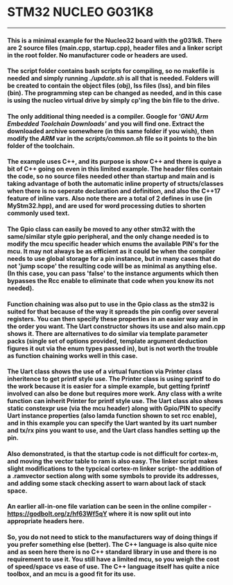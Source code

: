 # STM32 NUCLEO G031K8
----------
#### This is a minimal example for the Nucleo32 board with the g031k8. There are 2 source files (main.cpp, startup.cpp), header files and a linker script in the root folder. No manufacturer code or headers are used.

#### The script folder contains bash scripts for compiling, so no makefile is needed and simply running _./update.sh_ is all that is needed. Folders will be created to contain the object files (obj), lss files (lss), and bin files (bin). The programming step can be changed as needed, and in this case is using the nucleo virtual drive by simply cp'ing the bin file to the drive.

#### The only additional thing needed is a compiler. Google for _'GNU Arm Embedded Toolchain Downloads'_ and you will find one. Extract the downloaded archive somewhere (in this same folder if you wish), then modify the _ARM_ var in the _scripts/common.sh_ file so it points to the bin folder of the toolchain.

#### The example uses C++, and its purpose is show C++ and there is quiye a bit of C++ going on even in this limited example. The header files contain the code, so no source files needed other than startup and main and is taking advantage of both the automatic inline property of structs/classes when there is no seperate declaration and definition, and also the C++17 feature of inline vars. Also note there are a total of 2 defines in use (in MyStm32.hpp), and are used for word processing duties to shorten commonly used text.

#### The Gpio class can easily be moved to any other stm32 with the same/similar style gpio peripheral, and the only change needed is to modify the mcu specific header which enums the available PIN's for the mcu. It may not always be as efficient as it could be when the compiler needs to use global storage for a pin instance, but in many cases that do not 'jump scope' the resulting code will be as minimal as anything else. (In this case, you can pass 'false' to the instance arguments which then bypasses the Rcc enable to eliminate that code when you know its not needed). 

#### Function chaining was also put to use in the Gpio class as the stm32 is suited for that because of the way it spreads the pin config over several registers. You can then specify these properties in an easier way and in the order you want. The Uart constructor shows its use and also main.cpp shows it. There are alternatives to do similar via template parameter packs (single set of options provided, template argument deduction figures it out via the enum types passed in), but is not worth the trouble as function chaining works well in this case.

#### The Uart class shows the use of a virtual function via Printer class inheritence to get printf style use. The Printer class is using sprintf to do the work because it is easier for a simple example, but getting fprintf involved can also be done but requires more work. Any class with a write function can inherit Printer for printf style use. The Uart class also shows static constexpr use (via the mcu header) along with Gpio/PIN to specify Uart instance properties (also lamda function shown to set rcc enable), and in this example you can specify the Uart wanted by its uart number and tx/rx pins you want to use, and the Uart class handles setting up the pin.

#### Also demonstrated, is that the startup code is not difficult for cortex-m, and moving the vector table to ram is also easy. The linker script makes slight modifications to the typcical cortex-m linker script- the addition of a .ramvector section along with some symbols to provide its addresses, and adding some stack checking assert to warn about lack of stack space.

#### An earlier all-in-one file variation can be seen in the online compiler - https://godbolt.org/z/hf63Wf5qY where it is now split out into appropriate headers here.

#### So, you do not need to stick to the manufacturers way of doing things if you prefer something else (better). The C++ language is also quite nice and as seen here there is no C++ standard library in use and there is no requirement to use it. You still have a limited mcu, so you weigh the cost of speed/space vs ease of use. The C++ language itself has quite a nice toolbox, and an mcu is a good fit for its use. 
